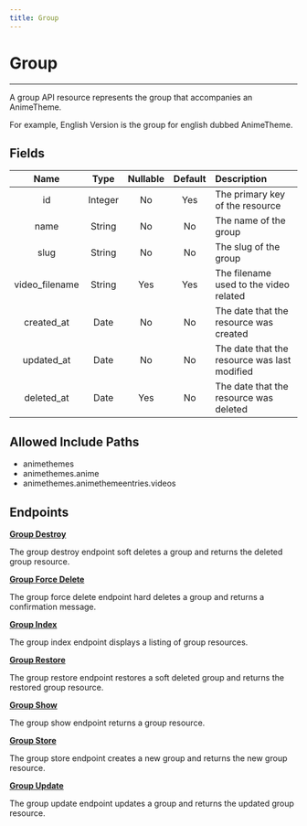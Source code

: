 ```yaml
---
title: Group
---
```


# Group

---

A group API resource represents the group that accompanies an AnimeTheme.

For example, English Version is the group for english dubbed AnimeTheme.

## Fields

|    Name               |  Type   | Nullable | Default | Description                                  |
| :-------------------: | :-----: | :------: | :-----: | :------------------------------------------- |
| id                    | Integer | No       | Yes     | The primary key of the resource              |
| name                  | String  | No       | No      | The name of the group                        |
| slug                  | String  | No       | No      | The slug of the group                        |
| video_filename        | String  | Yes      | Yes     | The filename used to the video related       |
| created_at            | Date    | No       | No      | The date that the resource was created       |
| updated_at            | Date    | No       | No      | The date that the resource was last modified |
| deleted_at            | Date    | Yes      | No      | The date that the resource was deleted       |

## Allowed Include Paths

* animethemes
* animethemes.anime
* animethemes.animethemeentries.videos

## Endpoints

**[Group Destroy](/wiki/group/destroy/)**

The group destroy endpoint soft deletes a group and returns the deleted group resource.

**[Group Force Delete](/wiki/group/forceDelete/)**

The group force delete endpoint hard deletes a group and returns a confirmation message.

**[Group Index](/wiki/group/index/)**

The group index endpoint displays a listing of group resources.

**[Group Restore](/wiki/group/restore/)**

The group restore endpoint restores a soft deleted group and returns the restored group resource.

**[Group Show](/wiki/group/show/)**

The group show endpoint returns a group resource.

**[Group Store](/wiki/group/store/)**

The group store endpoint creates a new group and returns the new group resource.

**[Group Update](/wiki/group/update/)**

The group update endpoint updates a group and returns the updated group resource.